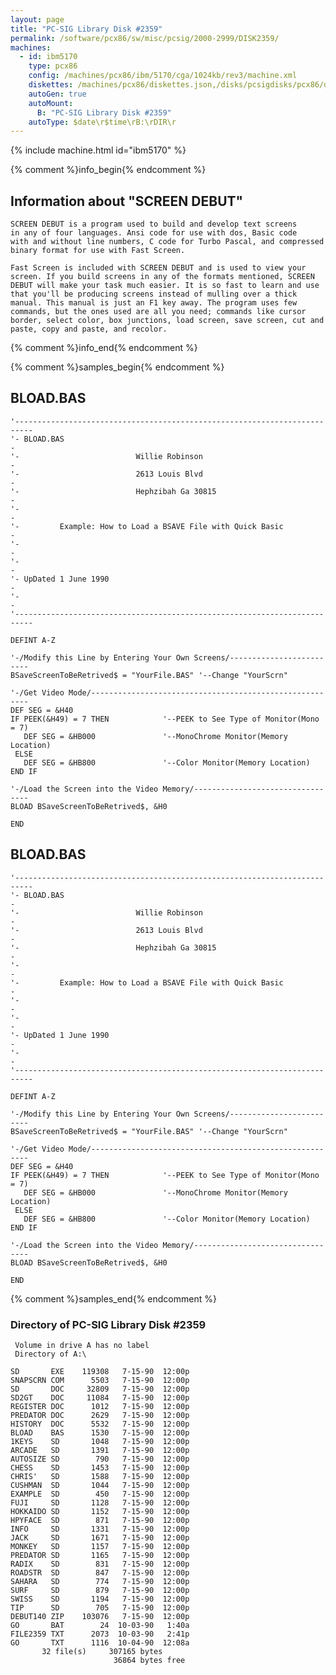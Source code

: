 ```yaml
---
layout: page
title: "PC-SIG Library Disk #2359"
permalink: /software/pcx86/sw/misc/pcsig/2000-2999/DISK2359/
machines:
  - id: ibm5170
    type: pcx86
    config: /machines/pcx86/ibm/5170/cga/1024kb/rev3/machine.xml
    diskettes: /machines/pcx86/diskettes.json,/disks/pcsigdisks/pcx86/diskettes.json
    autoGen: true
    autoMount:
      B: "PC-SIG Library Disk #2359"
    autoType: $date\r$time\rB:\rDIR\r
---
```


{% include machine.html id="ibm5170" %}

{% comment %}info_begin{% endcomment %}

## Information about "SCREEN DEBUT"

    SCREEN DEBUT is a program used to build and develop text screens
    in any of four languages. Ansi code for use with dos, Basic code
    with and without line numbers, C code for Turbo Pascal, and compressed
    binary format for use with Fast Screen.
    
    Fast Screen is included with SCREEN DEBUT and is used to view your
    screen. If you build screens in any of the formats mentioned, SCREEN
    DEBUT will make your task much easier. It is so fast to learn and use
    that you'll be producing screens instead of mulling over a thick
    manual. This manual is just an F1 key away. The program uses few
    commands, but the ones used are all you need; commands like cursor
    border, select color, box junctions, load screen, save screen, cut and
    paste, copy and paste, and recolor.
{% comment %}info_end{% endcomment %}

{% comment %}samples_begin{% endcomment %}

## BLOAD.BAS

```bas
'--------------------------------------------------------------------------
'- BLOAD.BAS                                                              -
'-                          Willie Robinson                               -
'-                          2613 Louis Blvd                               -
'-                          Hephzibah Ga 30815                            -
'-                                                                        -
'-         Example: How to Load a BSAVE File with Quick Basic             -
'-                                                                        -
'-                                                                        -
'- UpDated 1 June 1990                                                  -
'-                                                                        -
'--------------------------------------------------------------------------

DEFINT A-Z

'-/Modify this Line by Entering Your Own Screens/-------------------------
BSaveScreenToBeRetrived$ = "YourFile.BAS" '--Change "YourScrn"

'-/Get Video Mode/--------------------------------------------------------
DEF SEG = &H40
IF PEEK(&H49) = 7 THEN            '--PEEK to See Type of Monitor(Mono = 7)
   DEF SEG = &HB000               '--MonoChrome Monitor(Memory Location)
 ELSE
   DEF SEG = &HB800               '--Color Monitor(Memory Location)
END IF

'-/Load the Screen into the Video Memory/---------------------------------
BLOAD BSaveScreenToBeRetrived$, &H0

END

```

## BLOAD.BAS

```bas
'--------------------------------------------------------------------------
'- BLOAD.BAS                                                              -
'-                          Willie Robinson                               -
'-                          2613 Louis Blvd                               -
'-                          Hephzibah Ga 30815                            -
'-                                                                        -
'-         Example: How to Load a BSAVE File with Quick Basic             -
'-                                                                        -
'-                                                                        -
'- UpDated 1 June 1990                                                  -
'-                                                                        -
'--------------------------------------------------------------------------

DEFINT A-Z

'-/Modify this Line by Entering Your Own Screens/-------------------------
BSaveScreenToBeRetrived$ = "YourFile.BAS" '--Change "YourScrn"

'-/Get Video Mode/--------------------------------------------------------
DEF SEG = &H40
IF PEEK(&H49) = 7 THEN            '--PEEK to See Type of Monitor(Mono = 7)
   DEF SEG = &HB000               '--MonoChrome Monitor(Memory Location)
 ELSE
   DEF SEG = &HB800               '--Color Monitor(Memory Location)
END IF

'-/Load the Screen into the Video Memory/---------------------------------
BLOAD BSaveScreenToBeRetrived$, &H0

END

```

{% comment %}samples_end{% endcomment %}

### Directory of PC-SIG Library Disk #2359

     Volume in drive A has no label
     Directory of A:\

    SD       EXE    119308   7-15-90  12:00p
    SNAPSCRN COM      5503   7-15-90  12:00p
    SD       DOC     32809   7-15-90  12:00p
    SD2GT    DOC     11084   7-15-90  12:00p
    REGISTER DOC      1012   7-15-90  12:00p
    PREDATOR DOC      2629   7-15-90  12:00p
    HISTORY  DOC      5532   7-15-90  12:00p
    BLOAD    BAS      1530   7-15-90  12:00p
    1KEYS    SD       1048   7-15-90  12:00p
    ARCADE   SD       1391   7-15-90  12:00p
    AUTOSIZE SD        790   7-15-90  12:00p
    CHESS    SD       1453   7-15-90  12:00p
    CHRIS'   SD       1588   7-15-90  12:00p
    CUSHMAN  SD       1044   7-15-90  12:00p
    EXAMPLE  SD        450   7-15-90  12:00p
    FUJI     SD       1128   7-15-90  12:00p
    HOKKAIDO SD       1152   7-15-90  12:00p
    HPYFACE  SD        871   7-15-90  12:00p
    INFO     SD       1331   7-15-90  12:00p
    JACK     SD       1671   7-15-90  12:00p
    MONKEY   SD       1157   7-15-90  12:00p
    PREDATOR SD       1165   7-15-90  12:00p
    RADIX    SD        831   7-15-90  12:00p
    ROADSTR  SD        847   7-15-90  12:00p
    SAHARA   SD        774   7-15-90  12:00p
    SURF     SD        879   7-15-90  12:00p
    SWISS    SD       1194   7-15-90  12:00p
    TIP      SD        705   7-15-90  12:00p
    DEBUT140 ZIP    103076   7-15-90  12:00p
    GO       BAT        24  10-03-90   1:40a
    FILE2359 TXT      2073  10-03-90   2:41p
    GO       TXT      1116  10-04-90  12:08a
           32 file(s)     307165 bytes
                           36864 bytes free
